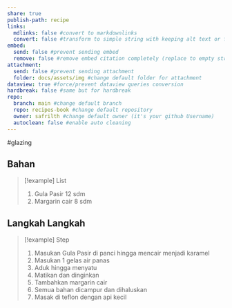 ```yaml
---
share: true
publish-path: recipe
links:
  mdlinks: false #convert to markdownlinks 
  convert: false #transform to simple string with keeping alt text or file name/ title (it removes the  or []())
embed:
  send: false #prevent sending embed
  remove: false #remove embed citation completely (replace to empty string the ![[]] or ![]())
attachment: 
  send: false #prevent sending attachment
  folder: docs/assets/img #change default folder for attachment
dataview: true #force/prevent dataview queries conversion
hardbreak: false #same but for hardbreak
repo:
  branch: main #change default branch 
  repo: recipes-book #change default repository
  owner: safrilth #change default owner (it's your github Username)
  autoclean: false #enable auto cleaning
---
```

#glazing 
## Bahan

> [!example] List
> 1. Gula Pasir 12 sdm
> 2. Margarin cair 8 sdm

## Langkah Langkah

> [!example] Step
> 1. Masukan Gula Pasir di panci hingga mencair menjadi karamel
> 2. Masukan 1 gelas air panas
> 3. Aduk hingga menyatu
> 4. Matikan dan dinginkan
> 5. Tambahkan margarin cair
> 6. Semua bahan dicampur dan dihaluskan
> 7. Masak di teflon dengan api kecil
